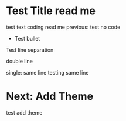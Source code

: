 # Test Title read me

test text
coding read me
previous: test no code

- Test bullet

Test line separation

double line

single: same line
testing same line

# Next: Add Theme

test add theme
